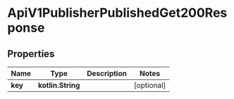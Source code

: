 
# ApiV1PublisherPublishedGet200Response

## Properties
| Name | Type | Description | Notes |
| ------------ | ------------- | ------------- | ------------- |
| **key** | **kotlin.String** |  |  [optional] |



